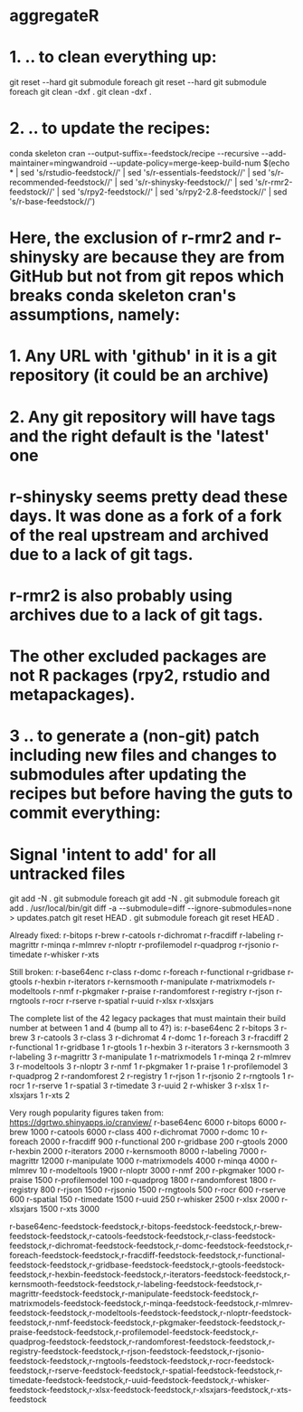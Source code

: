 # aggregateR

# 1. .. to clean everything up:
git reset --hard
git submodule foreach git reset --hard
git submodule foreach git clean -dxf .
git clean -dxf .

# 2. .. to update the recipes:
conda skeleton cran --output-suffix=-feedstock/recipe --recursive --add-maintainer=mingwandroid --update-policy=merge-keep-build-num $(echo * | sed 's/rstudio-feedstock//' | sed 's/r-essentials-feedstock//' | sed 's/r-recommended-feedstock//' | sed 's/r-shinysky-feedstock//' | sed 's/r-rmr2-feedstock//' | sed 's/rpy2-feedstock//' | sed 's/rpy2-2.8-feedstock//' | sed 's/r-base-feedstock//')

# Here, the exclusion of r-rmr2 and r-shinysky are because they are from GitHub but not from git repos which breaks conda skeleton cran's assumptions, namely:
#   1. Any URL with 'github' in it is a git repository (it could be an archive)
#   2. Any git repository will have tags and the right default is the 'latest' one
# r-shinysky seems pretty dead these days. It was done as a fork of a fork of the real upstream and archived due to a lack of git tags.
# r-rmr2 is also probably using archives due to a lack of git tags.
# The other excluded packages are not R packages (rpy2, rstudio and metapackages).

# 3 .. to generate a (non-git) patch including new files and changes to submodules after updating the recipes but before having the guts to commit everything:
# Signal 'intent to add' for all untracked files
git add -N .
git submodule foreach git add -N .
git submodule foreach git add .
/usr/local/bin/git diff -a --submodule=diff --ignore-submodules=none > updates.patch
git reset HEAD .
git submodule foreach git reset HEAD .

Already fixed:
r-bitops
r-brew
r-catools
r-dichromat
r-fracdiff
r-labeling
r-magrittr
r-minqa
r-mlmrev
r-nloptr
r-profilemodel
r-quadprog
r-rjsonio
r-timedate
r-whisker
r-xts

Still broken:
r-base64enc
r-class
r-domc
r-foreach
r-functional
r-gridbase
r-gtools
r-hexbin
r-iterators
r-kernsmooth
r-manipulate
r-matrixmodels
r-modeltools
r-nmf
r-pkgmaker
r-praise
r-randomforest
r-registry
r-rjson
r-rngtools
r-rocr
r-rserve
r-spatial
r-uuid
r-xlsx
r-xlsxjars

The complete list of the 42 legacy packages that must maintain their build number at between 1 and 4 (bump all to 4?) is:
r-base64enc     2
r-bitops        3
r-brew          3
r-catools       3
r-class         3
r-dichromat     4
r-domc          1
r-foreach       3
r-fracdiff      2
r-functional    1
r-gridbase      1
r-gtools        1
r-hexbin        3
r-iterators     3
r-kernsmooth    3
r-labeling      3
r-magrittr      3
r-manipulate    1
r-matrixmodels  1
r-minqa         2
r-mlmrev        3
r-modeltools    3
r-nloptr        3
r-nmf           1
r-pkgmaker      1
r-praise        1
r-profilemodel  3
r-quadprog      2
r-randomforest  2
r-registry      1
r-rjson         1
r-rjsonio       2
r-rngtools      1
r-rocr          1
r-rserve        1
r-spatial       3
r-timedate      3
r-uuid          2
r-whisker       3
r-xlsx          1
r-xlsxjars      1
r-xts           2

Very rough popularity figures taken from: https://dgrtwo.shinyapps.io/cranview/
r-base64enc      6000
r-bitops         6000
r-brew           1000
r-catools        6000
r-class          400
r-dichromat      7000
r-domc           10
r-foreach        2000
r-fracdiff       900
r-functional     200
r-gridbase       200
r-gtools         2000
r-hexbin         2000
r-iterators      2000
r-kernsmooth     8000
r-labeling       7000
r-magrittr       12000
r-manipulate     1000
r-matrixmodels   4000
r-minqa          4000
r-mlmrev         10
r-modeltools     1900
r-nloptr         3000
r-nmf            200
r-pkgmaker       1000
r-praise         1500
r-profilemodel   100
r-quadprog       1800
r-randomforest   1800
r-registry       800
r-rjson          1500
r-rjsonio        1500
r-rngtools       500
r-rocr           600
r-rserve         600
r-spatial        150
r-timedate       1500
r-uuid           250
r-whisker        2500
r-xlsx           2000
r-xlsxjars       1500
r-xts            3000

r-base64enc-feedstock-feedstock,r-bitops-feedstock-feedstock,r-brew-feedstock-feedstock,r-catools-feedstock-feedstock,r-class-feedstock-feedstock,r-dichromat-feedstock-feedstock,r-domc-feedstock-feedstock,r-foreach-feedstock-feedstock,r-fracdiff-feedstock-feedstock,r-functional-feedstock-feedstock,r-gridbase-feedstock-feedstock,r-gtools-feedstock-feedstock,r-hexbin-feedstock-feedstock,r-iterators-feedstock-feedstock,r-kernsmooth-feedstock-feedstock,r-labeling-feedstock-feedstock,r-magrittr-feedstock-feedstock,r-manipulate-feedstock-feedstock,r-matrixmodels-feedstock-feedstock,r-minqa-feedstock-feedstock,r-mlmrev-feedstock-feedstock,r-modeltools-feedstock-feedstock,r-nloptr-feedstock-feedstock,r-nmf-feedstock-feedstock,r-pkgmaker-feedstock-feedstock,r-praise-feedstock-feedstock,r-profilemodel-feedstock-feedstock,r-quadprog-feedstock-feedstock,r-randomforest-feedstock-feedstock,r-registry-feedstock-feedstock,r-rjson-feedstock-feedstock,r-rjsonio-feedstock-feedstock,r-rngtools-feedstock-feedstock,r-rocr-feedstock-feedstock,r-rserve-feedstock-feedstock,r-spatial-feedstock-feedstock,r-timedate-feedstock-feedstock,r-uuid-feedstock-feedstock,r-whisker-feedstock-feedstock,r-xlsx-feedstock-feedstock,r-xlsxjars-feedstock,r-xts-feedstock